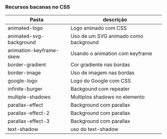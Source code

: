 ### Recursos bacanas no CSS

Pasta  | descrição
------------- | -------------
animated-logo  | Logo animado com CSS
animated-svg-background  | Uso de um SVG animado como background
animation-keyframe-skew  | Usando o animation com keyframe
border-gradient  | Cor gradiente nas bordas
border-image  | Uso de imagem nas bordas
google-logo  | Logo do Google com CSS
infinite-burger  | Backgound com repeater
multiple-shadows  | Multiplos shadows no elemento
parallax-effect  | Background com parallax
parallax-effect-2  | Background com parallax
parallax-effect-3  | Background com parallax
text-shadow  | uso do text-shadow